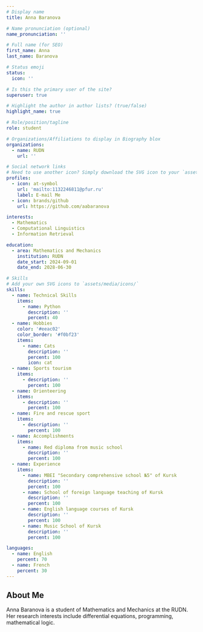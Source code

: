 ```yaml
---
# Display name
title: Anna Baranova

# Name pronunciation (optional)
name_pronunciation: ''

# Full name (for SEO)
first_name: Anna
last_name: Baranova

# Status emoji
status:
  icon: ''

# Is this the primary user of the site?
superuser: true

# Highlight the author in author lists? (true/false)
highlight_name: true

# Role/position/tagline
role: student

# Organizations/Affiliations to display in Biography blox
organizations:
  - name: RUDN
    url: ''

# Social network links
# Need to use another icon? Simply download the SVG icon to your `assets/media/icons/` folder.
profiles:
  - icon: at-symbol
    url: 'mailto:1132246811@pfur.ru'
    label: E-mail Me
  - icon: brands/github
    url: https://github.com/aabaranova

interests:
  - Mathematics
  - Computational Linguistics
  - Information Retrieval

education:
  - area: Mathematics and Mechanics
    institution: RUDN
    date_start: 2024-09-01
    date_end: 2028-06-30

# Skills
# Add your own SVG icons to `assets/media/icons/`
skills:
  - name: Technical Skills
    items:
      - name: Python
        description: ''
        percent: 40
  - name: Hobbies
    color: '#eeac02'
    color_border: '#f0bf23'
    items:
      - name: Cats
        description: ''
        percent: 100
        icon: cat
  - name: Sports tourism
    items:
      - description: ''
        percent: 100
  - name: Orienteering
    items:
      - description: ''
        percent: 100
  - name: Fire and rescue sport
    items:
      - description: ''
        percent: 100
  - name: Accomplishments
    items:
      - name: Red diploma from music school
        description: ''
        percent: 100
  - name: Experience
    items:
      - name: MBEI "Secondary comprehensive school №5" of Kursk
        description: ''
        percent: 100
      - name: School of foreign language teaching of Kursk
        description: ''
        percent: 100
      - name: English language courses of Kursk
        description: ''
        percent: 100
      - name: Music School of Kursk
        description: ''
        percent: 100

languages:
  - name: English
    percent: 70
  - name: French
    percent: 30
---
```


## About Me

Anna Baranova is a student of Mathematics and Mechanics at the RUDN. Her research interests include differential equations, programming, mathematical logic.
